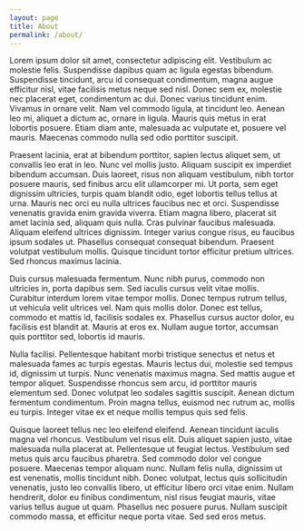 ```yaml
---
layout: page
title: About
permalink: /about/
---
```


Lorem ipsum dolor sit amet, consectetur adipiscing elit. Vestibulum ac molestie felis. Suspendisse dapibus quam ac ligula egestas bibendum. Suspendisse tincidunt, arcu id consequat condimentum, magna augue efficitur nisl, vitae facilisis metus neque sed nisl. Donec sem ex, molestie nec placerat eget, condimentum ac dui. Donec varius tincidunt enim. Vivamus in ornare velit. Nam vel commodo ligula, at tincidunt leo. Aenean leo mi, aliquet a dictum ac, ornare in ligula. Mauris quis metus in erat lobortis posuere. Etiam diam ante, malesuada ac vulputate et, posuere vel mauris. Maecenas commodo nulla sed odio porttitor suscipit.

Praesent lacinia, erat at bibendum porttitor, sapien lectus aliquet sem, ut convallis leo erat in leo. Nunc vel mollis justo. Aliquam suscipit ex imperdiet bibendum accumsan. Duis laoreet, risus non aliquam vestibulum, nibh tortor posuere mauris, sed finibus arcu elit ullamcorper mi. Ut porta, sem eget dignissim ultricies, turpis quam blandit odio, eget lobortis tellus tellus at urna. Mauris nec orci eu nulla ultrices faucibus nec et orci. Suspendisse venenatis gravida enim gravida viverra. Etiam magna libero, placerat sit amet lacinia sed, aliquam quis nulla. Cras pulvinar faucibus malesuada. Aliquam eleifend ultrices dignissim. Integer varius congue risus, eu faucibus ipsum sodales ut. Phasellus consequat consequat bibendum. Praesent volutpat vestibulum mollis. Quisque tincidunt tortor efficitur pretium ultrices. Sed rhoncus maximus lacinia.

Duis cursus malesuada fermentum. Nunc nibh purus, commodo non ultricies in, porta dapibus sem. Sed iaculis cursus velit vitae mollis. Curabitur interdum lorem vitae tempor mollis. Donec tempus rutrum tellus, ut vehicula velit ultrices vel. Nam quis mollis dolor. Donec est tellus, commodo et mattis id, facilisis sodales ex. Phasellus cursus auctor dolor, eu facilisis est blandit at. Mauris at eros ex. Nullam augue tortor, accumsan quis porttitor sed, lobortis id mauris.

Nulla facilisi. Pellentesque habitant morbi tristique senectus et netus et malesuada fames ac turpis egestas. Mauris lectus dui, molestie sed tempus id, dignissim ut turpis. Nunc venenatis maximus magna. Sed mattis augue et tempor aliquet. Suspendisse rhoncus sem arcu, id porttitor mauris elementum sed. Donec volutpat leo sodales sagittis suscipit. Aenean dictum fermentum condimentum. Proin magna tellus, euismod nec rutrum ac, mollis eu turpis. Integer vitae ex et neque mollis tempus quis sed felis.

Quisque laoreet tellus nec leo eleifend eleifend. Aenean tincidunt iaculis magna vel rhoncus. Vestibulum vel risus elit. Duis aliquet sapien justo, vitae malesuada nulla placerat at. Pellentesque ut feugiat lectus. Vestibulum sed metus quis arcu faucibus pharetra. Sed commodo dolor vel congue posuere. Maecenas tempor aliquam nunc. Nullam felis nulla, dignissim ut est venenatis, mollis tincidunt nibh. Donec volutpat, lectus quis sollicitudin venenatis, justo leo convallis libero, ut efficitur libero orci vitae enim. Nullam hendrerit, dolor eu finibus condimentum, nisl risus feugiat mauris, vitae varius tellus augue ut quam. Phasellus nec posuere purus. Nullam suscipit commodo massa, et efficitur neque porta vitae. Sed sed eros metus.
